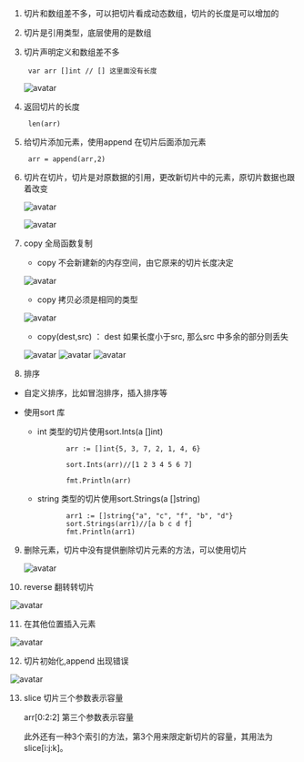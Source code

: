 1. 切片和数组差不多，可以把切片看成动态数组，切片的长度是可以增加的

2. 切片是引用类型，底层使用的是数组

3. 切片声明定义和数组差不多

        var arr []int // [] 这里面没有长度
   
   ![avatar](../../assets/slice-nil.jpg)

4. 返回切片的长度

        len(arr)

5. 给切片添加元素，使用append 在切片后面添加元素

        arr = append(arr,2)

6. 切片在切片，切片是对原数据的引用，更改新切片中的元素，原切片数据也跟着改变

   ![avatar](../../assets/slice-2.jpg)

   ![avatar](../../assets/slice-slice.jpg)

7. copy 全局函数复制

   + copy 不会新建新的内存空间，由它原来的切片长度决定

   ![avatar](../../assets/copy.jpg)

   + copy 拷贝必须是相同的类型

   ![avatar](../../assets/copy1.jpg)

   + copy(dest,src) ： dest 如果长度小于src, 那么src 中多余的部分则丢失

   ![avatar](../../assets/copy2.jpg)
   ![avatar](../../assets/copy3.jpg)
   ![avatar](../../assets/copy6.jpg)

8. 排序

+ 自定义排序，比如冒泡排序，插入排序等

+ 使用sort 库

   + int 类型的切片使用sort.Ints(a []int)

                arr := []int{5, 3, 7, 2, 1, 4, 6}

                sort.Ints(arr)//[1 2 3 4 5 6 7]

                fmt.Println(arr)

   + string 类型的切片使用sort.Strings(a []string)

                arr1 := []string{"a", "c", "f", "b", "d"}
                sort.Strings(arr1)//[a b c d f]
                fmt.Println(arr1)

9. 删除元素，切片中没有提供删除切片元素的方法，可以使用切片

   ![avatar](../../assets/slice-del.jpg)

10. reverse 翻转转切片

   ![avatar](../../assets/slice-reverse.jpg)

11. 在其他位置插入元素

   ![avatar](../../assets/slice-insert.jpg)

12. 切片初始化,append 出现错误

   ![avatar](../../assets/slice-make1.jpg)

13. slice 切片三个参数表示容量

      arr[0:2:2] 第三个参数表示容量

      此外还有一种3个索引的方法，第3个用来限定新切片的容量，其用法为slice[i:j:k]。